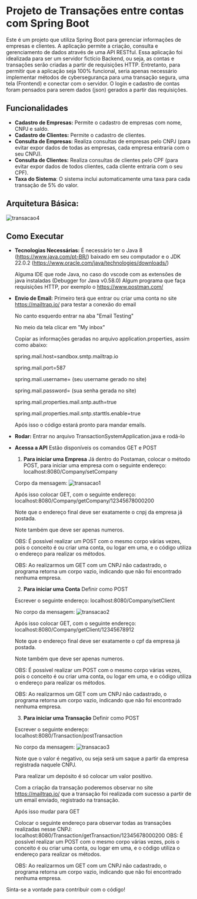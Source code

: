 # Projeto de Transações entre contas com Spring Boot 
Este é um projeto que utiliza Spring Boot  para gerenciar informações de empresas e clientes. A aplicação permite a criação, consulta e gerenciamento de dados através de uma API RESTful.
Essa aplicação foi idealizada para ser um servidor fictício Backend, ou seja, as contas e transações serão criadas a partir de requisições HTTP. Entretanto, para permitir que a aplicação seja 100% funcional, seria apenas necessário implementar métodos de cybersegurança para uma transação segura, uma tela (Frontend) e conectar com o servidor. 
O login e cadastro de contas foram pensados para serem dados (json) gerados a partir das requisições. 

## Funcionalidades
- **Cadastro de Empresas:** Permite o cadastro de empresas com nome, CNPJ e saldo.
- **Cadastro de Clientes:** Permite o cadastro de clientes.
- **Consulta de Empresas:** Realiza consultas de empresas pelo CNPJ (para evitar expor dados de todas as empresas, cada empresa entraria com o seu CNPJ).
- **Consulta de Clientes:** Realiza consultas de clientes pelo CPF (para evitar expor dados de todos clientes, cada cliente entraria com o seu CPF).
- **Taxa do Sistema**: O sistema inclui automaticamente uma taxa para cada transação de 5% do valor. 

## Arquitetura Básica:
![transacao4](https://github.com/user-attachments/assets/65e267a4-6b21-4c45-ac37-2721aa35a1ba)

## Como Executar
- **Tecnologias Necessárias:**
    É necessário ter o Java 8 (https://www.java.com/pt-BR/) baixado em seu computador e o JDK 22.0.2 (https://www.oracle.com/java/technologies/downloads/)
  
    Alguma IDE que rode Java, no caso do vscode com as extensões de java instaladas (Debugger for Java
v0.58.0)
    Algum programa que faça requisições HTTP, por exemplo o https://www.postman.com/

- **Envio de Email:** 
    Primeiro terá que entrar ou criar uma conta no site https://mailtrap.io/ para testar a conexão do email
  
    No canto esquerdo entrar na aba "Email Testing"
  
    No meio da tela clicar em "My inbox"
  
    Copiar as informações geradas no arquivo application.properties, assim como abaixo:
    
  
    spring.mail.host=sandbox.smtp.mailtrap.io
  
    spring.mail.port=587
  
    spring.mail.username= (seu username gerado no site)
  
    spring.mail.password= (sua senha gerada no site)
  
    spring.mail.properties.mail.sntp.auth=true
  
    spring.mail.properties.mail.sntp.starttls.enable=true
  
    Após isso o código estará pronto para mandar emails.
  
- **Rodar:** 
    Entrar no arquivo TransactionSystemApplication.java e rodá-lo 

- **Acessa a API**
    Estão disponíveis os comandos GET e POST

    1. **Para iniciar uma Empresa**
    Já dentro do Postaman, colocar o método POST, para iniciar uma empresa com o seguinte endereço:
        localhost:8080/Company/setCompany
       
    Corpo da mensagem:
        ![transacao1](https://github.com/user-attachments/assets/59f6d331-f417-45a9-b482-271c4ece3782)

  Após isso colocar GET, com o seguinte endereço:
        localhost:8080/Company/getCompany/12345678000200
  
    Note que o endereço final deve ser exatamente o cnpj da empresa já postada.

    Note também que deve ser apenas numeros.
  
    OBS: É possível realizar um POST com o mesmo corpo várias vezes, pois o conceito é ou criar uma conta, ou logar em uma, e o código utiliza o endereço para realizar os métodos.
  
    OBS: Ao realizarmos um GET com um CNPJ não cadastrado, o programa retorna um corpo vazio, indicando que não foi encontrado nenhuma empresa.
  
    2. **Para iniciar uma Conta**
    Definir como POST

    Escrever o seguinte endereço:
        localhost:8080/Company/setClient
  
    No corpo da mensagem: 
        ![transacao2](https://github.com/user-attachments/assets/5f3273c1-857a-4d7b-92a8-7a4c6379db94)
    
    Após isso colocar GET, com o seguinte endereço: 
        localhost:8080/Company/getClient/12345678912
  
    Note que o endereço final deve ser exatamente o cpf da empresa já postada.
  
    Note também que deve ser apenas numeros.
  
    OBS: É possível realizar um POST com o mesmo corpo várias vezes, pois o conceito é ou criar uma conta, ou logar em uma, e o código utiliza o endereço para realizar os métodos.
  
    OBS: Ao realizarmos um GET com um CNPJ não cadastrado, o programa retorna um corpo vazio, indicando que não foi encontrado nenhuma empresa.
  
    3. **Para iniciar uma Transação**
    Definir como POST

    Escrever o seguinte endereço:
    localhost:8080/Transaction/postTransaction
  
    No corpo da mensagem:
        ![transacao3](https://github.com/user-attachments/assets/cc41daa3-1df0-4773-925b-5d14118446e1)
    
    Note que o valor é negativo, ou seja será um saque a partir da empresa registrada naquele CNPJ.
  
    Para realizar um depósito é só colocar um valor positivo. 
    
    Com a criação da transação poderemos observar no site https://mailtrap.io/ que a transação foi realizada com sucesso a partir de um email enviado, registrado na transação. 

    Após isso mudar para GET
  
    Colocar o seguinte endereço para observar todas as transações realizadas nesse CNPJ:
        localhost:8080/Transaction/getTransaction/12345678000200
    OBS: É possível realizar um POST com o mesmo corpo várias vezes, pois o conceito é ou criar uma conta, ou logar em uma, e o código utiliza o endereço para realizar os métodos.
  
    OBS: Ao realizarmos um GET com um CNPJ não cadastrado, o programa retorna um corpo vazio, indicando que não foi encontrado nenhuma empresa.
  
Sinta-se a vontade para contribuir com o código!
